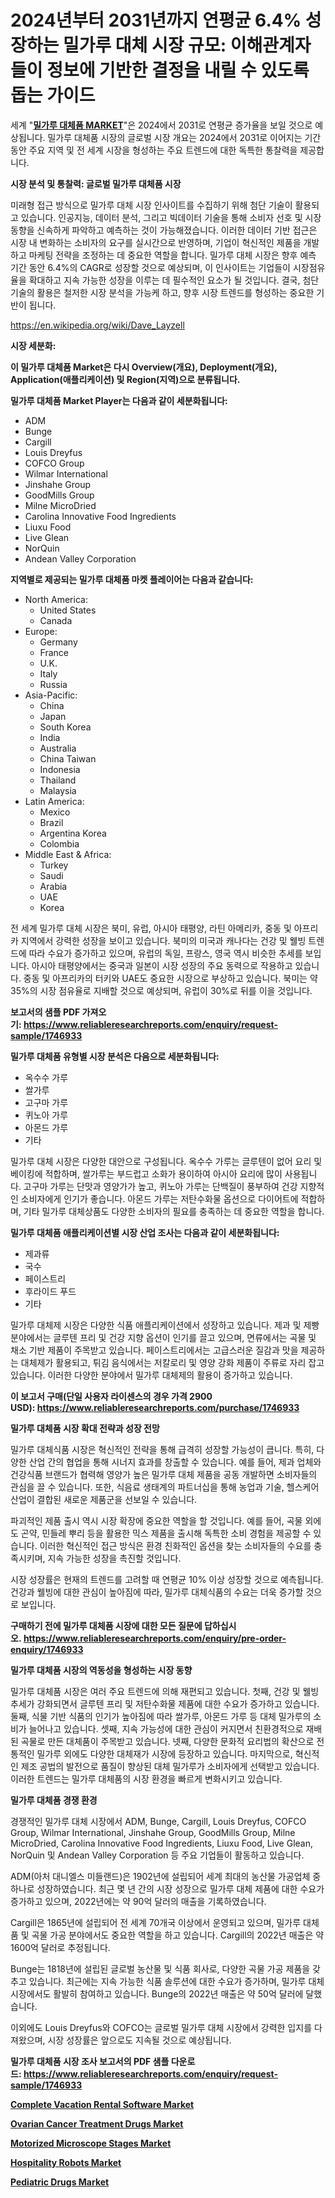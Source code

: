 <p><h1>2024년부터 2031년까지 연평균 6.4% 성장하는 밀가루 대체 시장 규모: 이해관계자들이 정보에 기반한 결정을 내릴 수 있도록 돕는 가이드</h1></p><p>세계 "<strong><a href="https://www.reliableresearchreports.com/wheat-flour-alternative-r1746933?utm_campaign=105&utm_medium=8&utm_source=Github&utm_content=ia&utm_term=22112024&utm_id=wheat-flour-alternative">밀가루 대체품 MARKET</a></strong>"은 2024에서 2031로 연평균 증가율을 보일 것으로 예상됩니다. 밀가루 대체품 시장의 글로벌 시장 개요는 2024에서 2031로 이어지는 기간 동안 주요 지역 및 전 세계 시장을 형성하는 주요 트렌드에 대한 독특한 통찰력을 제공합니다.</p>
<p><strong>시장 분석 및 통찰력: 글로벌 밀가루 대체품 시장</strong></p>
<p><p>미래형 접근 방식으로 밀가루 대체 시장 인사이트를 수집하기 위해 첨단 기술이 활용되고 있습니다. 인공지능, 데이터 분석, 그리고 빅데이터 기술을 통해 소비자 선호 및 시장 동향을 신속하게 파악하고 예측하는 것이 가능해졌습니다. 이러한 데이터 기반 접근은 시장 내 변화하는 소비자의 요구를 실시간으로 반영하며, 기업이 혁신적인 제품을 개발하고 마케팅 전략을 조정하는 데 중요한 역할을 합니다. 밀가루 대체 시장은 향후 예측 기간 동안 6.4%의 CAGR로 성장할 것으로 예상되며, 이 인사이트는 기업들이 시장점유율을 확대하고 지속 가능한 성장을 이루는 데 필수적인 요소가 될 것입니다. 결국, 첨단 기술의 활용은 철저한 시장 분석을 가능케 하고, 향후 시장 트렌드를 형성하는 중요한 기반이 됩니다.</p></p>
<p><a href="%7CAUTHORITHY_DOMAIN_URL%7C?utm_campaign=105&utm_medium=8&utm_source=Github&utm_content=ia&utm_term=22112024&utm_id=wheat-flour-alternative">https://en.wikipedia.org/wiki/Dave_Layzell</a></p>
<p><strong>시장 세분화:</strong></p>
<p><strong>이 밀가루 대체품 Market은 다시 Overview(개요), Deployment(개요), Application(애플리케이션) 및 Region(지역)으로 분류됩니다.</strong></p>
<p><strong>밀가루 대체품 Market Player는 다음과 같이 세분화됩니다:</strong></p>
<p><ul><li>ADM</li><li>Bunge</li><li>Cargill</li><li>Louis Dreyfus</li><li>COFCO Group</li><li>Wilmar International</li><li>Jinshahe Group</li><li>GoodMills Group</li><li>Milne MicroDried</li><li>Carolina Innovative Food Ingredients</li><li>Liuxu Food</li><li>Live Glean</li><li>NorQuin</li><li>Andean Valley Corporation</li></ul></p>
<p><strong>지역별로 제공되는 밀가루 대체품 마켓 플레이어는 다음과 같습니다:</strong></p>
<p><ul>
    <li>
        North America:
        <ul>
            <li>United States</li>
            <li>Canada</li>
        </ul>
    </li>
    <li>
        Europe:
        <ul>
            <li>Germany</li>
            <li>France</li>
            <li>U.K.</li>
            <li>Italy</li>
            <li>Russia</li>
        </ul>
    </li>
    <li>
        Asia-Pacific:
        <ul>
            <li>China</li>
            <li>Japan</li>
            <li>South Korea</li>
            <li>India</li>
            <li>Australia</li>
            <li>China Taiwan</li>
            <li>Indonesia</li>
            <li>Thailand</li>
            <li>Malaysia</li>
        </ul>
    </li>
    <li>
        Latin America:
        <ul>
            <li>Mexico</li>
            <li>Brazil</li>
            <li>Argentina Korea</li>
            <li>Colombia</li>
        </ul>
    </li>
    <li>
        Middle East & Africa:
        <ul>
            <li>Turkey</li>
            <li>Saudi</li>
            <li>Arabia</li>
            <li>UAE</li>
            <li>Korea</li>
        </ul>
    </li>
    </ul></p>
<p><p>전 세계 밀가루 대체 시장은 북미, 유럽, 아시아 태평양, 라틴 아메리카, 중동 및 아프리카 지역에서 강력한 성장을 보이고 있습니다. 북미의 미국과 캐나다는 건강 및 웰빙 트렌드에 따라 수요가 증가하고 있으며, 유럽의 독일, 프랑스, 영국 역시 비슷한 추세를 보입니다. 아시아 태평양에서는 중국과 일본이 시장 성장의 주요 동력으로 작용하고 있습니다. 중동 및 아프리카의 터키와 UAE도 중요한 시장으로 부상하고 있습니다. 북미는 약 35%의 시장 점유율로 지배할 것으로 예상되며, 유럽이 30%로 뒤를 이을 것입니다.</p></p>
<p><strong>보고서의 샘플 PDF 가져오기:&nbsp;<a href="https://www.reliableresearchreports.com/enquiry/request-sample/1746933?utm_campaign=105&utm_medium=8&utm_source=Github&utm_content=ia&utm_term=22112024&utm_id=wheat-flour-alternative">https://www.reliableresearchreports.com/enquiry/request-sample/1746933</a></strong></p>
<p><strong>밀가루 대체품 유형별 시장 분석은 다음으로 세분화됩니다:</strong></p>
<p><ul><li>옥수수 가루</li><li>쌀가루</li><li>고구마 가루</li><li>퀴노아 가루</li><li>아몬드 가루</li><li>기타</li></ul></p>
<p><p>밀가루 대체 시장은 다양한 대안으로 구성됩니다. 옥수수 가루는 글루텐이 없어 요리 및 베이킹에 적합하며, 쌀가루는 부드럽고 소화가 용이하여 아시아 요리에 많이 사용됩니다. 고구마 가루는 단맛과 영양가가 높고, 퀴노아 가루는 단백질이 풍부하여 건강 지향적인 소비자에게 인기가 좋습니다. 아몬드 가루는 저탄수화물 옵션으로 다이어트에 적합하며, 기타 밀가루 대체상품도 다양한 소비자의 필요를 충족하는 데 중요한 역할을 합니다.</p></p>
<p><strong>밀가루 대체품 애플리케이션별 시장 산업 조사는 다음과 같이 세분화됩니다:</strong></p>
<p><ul><li>제과류</li><li>국수</li><li>페이스트리</li><li>후라이드 푸드</li><li>기타</li></ul></p>
<p><p>밀가루 대체제 시장은 다양한 식품 애플리케이션에서 성장하고 있습니다. 제과 및 제빵 분야에서는 글루텐 프리 및 건강 지향 옵션이 인기를 끌고 있으며, 면류에서는 곡물 및 채소 기반 제품이 주목받고 있습니다. 페이스트리에서는 고급스러운 질감과 맛을 제공하는 대체제가 활용되고, 튀김 음식에서는 저칼로리 및 영양 강화 제품이 주류로 자리 잡고 있습니다. 이러한 다양한 분야에서 밀가루 대체제의 활용이 증가하고 있습니다.</p></p>
<p><strong>이 보고서 구매(단일 사용자 라이센스의 경우 가격 2900 USD):&nbsp;<a href="https://www.reliableresearchreports.com/purchase/1746933?utm_campaign=105&utm_medium=8&utm_source=Github&utm_content=ia&utm_term=22112024&utm_id=wheat-flour-alternative">https://www.reliableresearchreports.com/purchase/1746933</a></strong></p>
<p><strong>밀가루 대체품 시장 확대 전략과 성장 전망</strong></p>
<p><p>밀가루 대체식품 시장은 혁신적인 전략을 통해 급격히 성장할 가능성이 큽니다. 특히, 다양한 산업 간의 협업을 통해 시너지 효과를 창출할 수 있습니다. 예를 들어, 제과 업체와 건강식품 브랜드가 협력해 영양가 높은 밀가루 대체 제품을 공동 개발하면 소비자들의 관심을 끌 수 있습니다. 또한, 식음료 생태계의 파트너십을 통해 농업과 기술, 헬스케어 산업이 결합된 새로운 제품군을 선보일 수 있습니다.</p><p>파괴적인 제품 출시 역시 시장 확장에 중요한 역할을 할 것입니다. 예를 들어, 곡물 외에도 곤약, 민들레 뿌리 등을 활용한 믹스 제품을 출시해 독특한 소비 경험을 제공할 수 있습니다. 이러한 혁신적인 접근 방식은 환경 친화적인 옵션을 찾는 소비자들의 수요를 충족시키며, 지속 가능한 성장을 촉진할 것입니다.</p><p>시장 성장률은 현재의 트렌드를 고려할 때 연평균 10% 이상 성장할 것으로 예측됩니다. 건강과 웰빙에 대한 관심이 높아짐에 따라, 밀가루 대체식품의 수요는 더욱 증가할 것으로 보입니다.</p></p>
<p><strong>구매하기 전에 밀가루 대체품 시장에 대한 모든 질문에 답하십시오.&nbsp;<a href="https://www.reliableresearchreports.com/enquiry/pre-order-enquiry/1746933?utm_campaign=105&utm_medium=8&utm_source=Github&utm_content=ia&utm_term=22112024&utm_id=wheat-flour-alternative">https://www.reliableresearchreports.com/enquiry/pre-order-enquiry/1746933</a></strong><strong></strong></p>
<p><strong>밀가루 대체품 시장의 역동성을 형성하는 시장 동향</strong></p>
<p><p>밀가루 대체품 시장은 여러 주요 트렌드에 의해 재편되고 있습니다. 첫째, 건강 및 웰빙 추세가 강화되면서 글루텐 프리 및 저탄수화물 제품에 대한 수요가 증가하고 있습니다. 둘째, 식물 기반 식품의 인기가 높아짐에 따라 쌀가루, 아몬드 가루 등 대체 밀가루의 소비가 늘어나고 있습니다. 셋째, 지속 가능성에 대한 관심이 커지면서 친환경적으로 재배된 곡물로 만든 대체품이 주목받고 있습니다. 넷째, 다양한 문화적 요리법의 확산으로 전통적인 밀가루 외에도 다양한 대체재가 시장에 등장하고 있습니다. 마지막으로, 혁신적인 제조 공법의 발전으로 품질이 향상된 대체 밀가루가 소비자에게 선택받고 있습니다. 이러한 트렌드는 밀가루 대체품의 시장 환경을 빠르게 변화시키고 있습니다.</p></p>
<p><strong>밀가루 대체품 경쟁 환경</strong></p>
<p><p>경쟁적인 밀가루 대체 시장에서 ADM, Bunge, Cargill, Louis Dreyfus, COFCO Group, Wilmar International, Jinshahe Group, GoodMills Group, Milne MicroDried, Carolina Innovative Food Ingredients, Liuxu Food, Live Glean, NorQuin 및 Andean Valley Corporation 등 주요 기업들이 활동하고 있습니다.</p><p>ADM(아처 대니엘스 미들랜드)은 1902년에 설립되어 세계 최대의 농산물 가공업체 중 하나로 성장하였습니다. 최근 몇 년 간의 시장 성장으로 밀가루 대체 제품에 대한 수요가 증가하고 있으며, 2022년에는 약 90억 달러의 매출을 기록하였습니다.</p><p>Cargill은 1865년에 설립되어 전 세계 70개국 이상에서 운영되고 있으며, 밀가루 대체품 및 곡물 가공 분야에서도 중요한 역할을 하고 있습니다. Cargill의 2022년 매출은 약 1600억 달러로 추정됩니다.</p><p>Bunge는 1818년에 설립된 글로벌 농산물 및 식품 회사로, 다양한 곡물 가공 제품을 갖추고 있습니다. 최근에는 지속 가능한 식품 솔루션에 대한 수요가 증가하며, 밀가루 대체 시장에서도 활발히 참여하고 있습니다. Bunge의 2022년 매출은 약 50억 달러에 달했습니다.</p><p>이외에도 Louis Dreyfus와 COFCO는 글로벌 밀가루 대체 시장에서 강력한 입지를 다져왔으며, 시장 성장률은 앞으로도 지속될 것으로 예상됩니다.</p></p>
<p><strong>밀가루 대체품 시장 조사 보고서의 PDF 샘플 다운로드:&nbsp;<a href="https://www.reliableresearchreports.com/enquiry/request-sample/1746933?utm_campaign=105&utm_medium=8&utm_source=Github&utm_content=ia&utm_term=22112024&utm_id=wheat-flour-alternative">https://www.reliableresearchreports.com/enquiry/request-sample/1746933</a></strong></p>
<p><strong><p><a href="https://www.linkedin.com/pulse/projected-growth-complete-vacation-rental-software-market-f8wje?utm_campaign=105&utm_medium=8&utm_source=Github&utm_content=ia&utm_term=22112024&utm_id=wheat-flour-alternative">Complete Vacation Rental Software Market</a></p><p><a href="https://issuu.com/reportprime-2/docs/ovarian-cancer-treatment-drugs-mark_d20808e7503dbb?utm_campaign=105&utm_medium=8&utm_source=Github&utm_content=ia&utm_term=22112024&utm_id=wheat-flour-alternative">Ovarian Cancer Treatment Drugs Market</a></p><p><a href="https://github.com/NasrinKhan99/Market-Research-Report-List-1/blob/main/motorized-microscope-stages-market.md?utm_campaign=105&utm_medium=8&utm_source=Github&utm_content=ia&utm_term=22112024&utm_id=wheat-flour-alternative">Motorized Microscope Stages Market</a></p><p><a href="https://github.com/petbigbeepjn/Market-Research-Report-List-1/blob/main/hospitality-robots-market.md?utm_campaign=105&utm_medium=8&utm_source=Github&utm_content=ia&utm_term=22112024&utm_id=wheat-flour-alternative">Hospitality Robots Market</a></p><p><a href="https://issuu.com/reportprime-2/docs/pediatric-drugs-market-size-2030.pp_4793d1281e6471?utm_campaign=105&utm_medium=8&utm_source=Github&utm_content=ia&utm_term=22112024&utm_id=wheat-flour-alternative">Pediatric Drugs Market</a></p></strong></p>